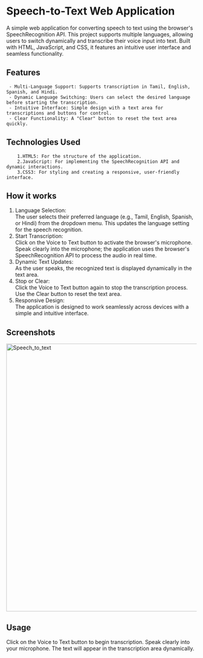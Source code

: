 # Speech-to-Text Web Application

A simple web application for converting speech to text using the browser's SpeechRecognition API. This project supports multiple languages, allowing users to switch dynamically and transcribe their voice input into text. Built with HTML, JavaScript, and CSS, it features an intuitive user interface and seamless functionality.

## Features
     - Multi-Language Support: Supports transcription in Tamil, English, Spanish, and Hindi.
     - Dynamic Language Switching: Users can select the desired language before starting the transcription.
     - Intuitive Interface: Simple design with a text area for transcriptions and buttons for control.
     - Clear Functionality: A "Clear" button to reset the text area quickly.  
    
## Technologies Used 
        1.HTML5: For the structure of the application.
        2.JavaScript: For implementing the SpeechRecognition API and dynamic interactions.
        3.CSS3: For styling and creating a responsive, user-friendly interface.
            
## How it works
 
 1. Language Selection: <br>
The user selects their preferred language (e.g., Tamil, English, Spanish, or Hindi) from the dropdown menu.
This updates the language setting for the speech recognition.
2. Start Transcription: <br>
Click on the Voice to Text button to activate the browser's microphone.
Speak clearly into the microphone; the application uses the browser's SpeechRecognition API to process the audio in real time.
3. Dynamic Text Updates: <br>
As the user speaks, the recognized text is displayed dynamically in the text area.
4. Stop or Clear: <br>
Click the Voice to Text button again to stop the transcription process.
Use the Clear button to reset the text area. <br>
5. Responsive Design: <br>
The application is designed to work seamlessly across devices with a simple and intuitive interface.

## Screenshots

<img width="708" alt="Speech_to_text" src="https://github.com/user-attachments/assets/30495b64-bf9c-4e94-a58f-8697b1395dd1">

## Usage <br>
Click on the Voice to Text button to begin transcription.
Speak clearly into your microphone.
The text will appear in the transcription area dynamically.
